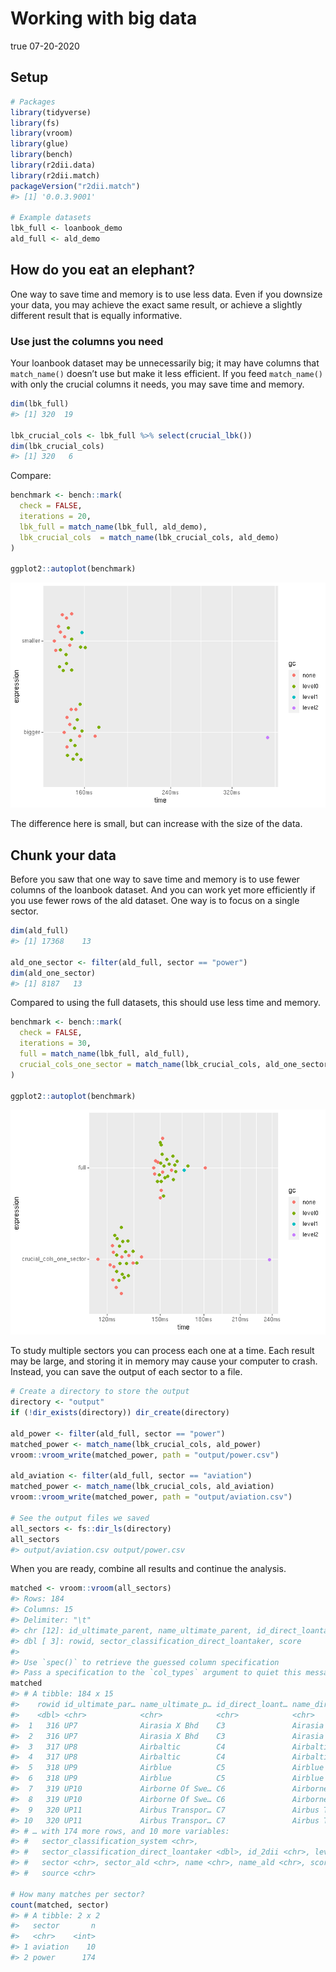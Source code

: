 Working with big data
================
true
07-20-2020

## Setup

``` r
# Packages
library(tidyverse)
library(fs)
library(vroom)
library(glue)
library(bench)
library(r2dii.data)
library(r2dii.match)
packageVersion("r2dii.match")
#> [1] '0.0.3.9001'

# Example datasets
lbk_full <- loanbook_demo
ald_full <- ald_demo
```

## How do you eat an elephant?

One way to save time and memory is to use less data. Even if you
downsize your data, you may achieve the exact same result, or achieve a
slightly different result that is equally informative.

### Use just the columns you need

Your loanbook dataset may be unnecessarily big; it may have columns that
`match_name()` doesn’t use but make it less efficient. If you feed
`match_name()` with only the crucial columns it needs, you may save time
and memory.

``` r
dim(lbk_full)
#> [1] 320  19

lbk_crucial_cols <- lbk_full %>% select(crucial_lbk())
dim(lbk_crucial_cols)
#> [1] 320   6
```

Compare:

``` r
benchmark <- bench::mark(
  check = FALSE,
  iterations = 20,
  lbk_full = match_name(lbk_full, ald_demo),
  lbk_crucial_cols  = match_name(lbk_crucial_cols, ald_demo)
)

ggplot2::autoplot(benchmark)
```

![](working-with-big-data_files/figure-gfm/unnamed-chunk-3-1.png)<!-- -->

The difference here is small, but can increase with the size of the
data.

## Chunk your data

Before you saw that one way to save time and memory is to use fewer
columns of the loanbook dataset. And you can work yet more efficiently
if you use fewer rows of the ald dataset. One way is to focus on a
single sector.

``` r
dim(ald_full)
#> [1] 17368    13

ald_one_sector <- filter(ald_full, sector == "power")
dim(ald_one_sector)
#> [1] 8187   13
```

Compared to using the full datasets, this should use less time and
memory.

``` r
benchmark <- bench::mark(
  check = FALSE,
  iterations = 30,
  full = match_name(lbk_full, ald_full),
  crucial_cols_one_sector = match_name(lbk_crucial_cols, ald_one_sector)
)

ggplot2::autoplot(benchmark)
```

![](working-with-big-data_files/figure-gfm/unnamed-chunk-5-1.png)<!-- -->

To study multiple sectors you can process each one at a time. Each
result may be large, and storing it in memory may cause your computer to
crash. Instead, you can save the output of each sector to a file.

``` r
# Create a directory to store the output
directory <- "output"
if (!dir_exists(directory)) dir_create(directory)

ald_power <- filter(ald_full, sector == "power")
matched_power <- match_name(lbk_crucial_cols, ald_power)
vroom::vroom_write(matched_power, path = "output/power.csv")

ald_aviation <- filter(ald_full, sector == "aviation")
matched_power <- match_name(lbk_crucial_cols, ald_aviation)
vroom::vroom_write(matched_power, path = "output/aviation.csv")

# See the output files we saved
all_sectors <- fs::dir_ls(directory)
all_sectors
#> output/aviation.csv output/power.csv
```

When you are ready, combine all results and continue the analysis.

``` r
matched <- vroom::vroom(all_sectors)
#> Rows: 184
#> Columns: 15
#> Delimiter: "\t"
#> chr [12]: id_ultimate_parent, name_ultimate_parent, id_direct_loantaker, name_direct_loant...
#> dbl [ 3]: rowid, sector_classification_direct_loantaker, score
#> 
#> Use `spec()` to retrieve the guessed column specification
#> Pass a specification to the `col_types` argument to quiet this message
matched
#> # A tibble: 184 x 15
#>    rowid id_ultimate_par… name_ultimate_p… id_direct_loant… name_direct_loa…
#>    <dbl> <chr>            <chr>            <chr>            <chr>           
#>  1   316 UP7              Airasia X Bhd    C3               Airasia X Bhd   
#>  2   316 UP7              Airasia X Bhd    C3               Airasia X Bhd   
#>  3   317 UP8              Airbaltic        C4               Airbaltic       
#>  4   317 UP8              Airbaltic        C4               Airbaltic       
#>  5   318 UP9              Airblue          C5               Airblue         
#>  6   318 UP9              Airblue          C5               Airblue         
#>  7   319 UP10             Airborne Of Swe… C6               Airborne Of Swe…
#>  8   319 UP10             Airborne Of Swe… C6               Airborne Of Swe…
#>  9   320 UP11             Airbus Transpor… C7               Airbus Transpor…
#> 10   320 UP11             Airbus Transpor… C7               Airbus Transpor…
#> # … with 174 more rows, and 10 more variables:
#> #   sector_classification_system <chr>,
#> #   sector_classification_direct_loantaker <dbl>, id_2dii <chr>, level <chr>,
#> #   sector <chr>, sector_ald <chr>, name <chr>, name_ald <chr>, score <dbl>,
#> #   source <chr>

# How many matches per sector?
count(matched, sector)
#> # A tibble: 2 x 2
#>   sector       n
#>   <chr>    <int>
#> 1 aviation    10
#> 2 power      174
```
